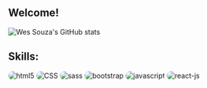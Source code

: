 ## Welcome!
![Wes Souza's GitHub stats](https://github-readme-stats.vercel.app/api?username=wessouzza&theme=prussian&show_icons=true)
## Skills:
<div style='display: inline-block'>
 <img alt='html5' src='https://img.shields.io/badge/HTML5-E34F26?style=for-the-badge&logo=html5&logoColor=white' style='border-radius: 1rem;'>
 <img alt='CSS' src='https://img.shields.io/badge/CSS3-1572B6?style=for-the-badge&logo=css3&logoColor=white' style='border-radius: 1rem;'>
 <img alt='sass' src='https://img.shields.io/badge/Sass-CC6699?style=for-the-badge&logo=sass&logoColor=white' style='border-radius: 1rem;'>
 <img alt='bootstrap' src='https://img.shields.io/badge/Bootstrap-563D7C?style=for-the-badge&logo=bootstrap&logoColor=white' style='border-radius: 1rem;'>
 <img alt='javascript' src='https://img.shields.io/badge/JavaScript-F7DF1E?style=for-the-badge&logo=javascript&logoColor=black' style='border-radius: 1rem;'>
 <img alt='react-js' src='https://img.shields.io/badge/React-20232A?style=for-the-badge&logo=react&logoColor=61DAFB' style='border-radius: 1rem;'>
</div>


